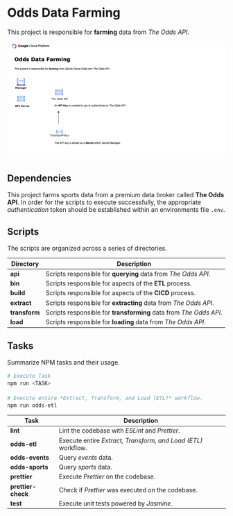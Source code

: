 # Odds Data Farming

This project is responsible for **farming** data from _The Odds API_.

![Odds Data Scraping Diagram](./diagrams/odds.png "Odds Data Scraping Diagram")

## Dependencies

This project farms sports data from a premium data broker called **The Odds API**. In order for the scripts to execute successfully, the appropriate *authentication* token should be established within an environments file `.env`.

## Scripts

The scripts are organized across a series of directories.

| Directory     | Description                                                        |
| ------------- | ------------------------------------------------------------------ |
| **api**       | Scripts responsible for **querying** data from _The Odds API_.     |
| **bin**       | Scripts responsible for aspects of the **ETL** process.            |
| **build**     | Scripts responsible for aspects of the **CICD** process.           |
| **extract**   | Scripts responsible for **extracting** data from _The Odds API_.   |
| **transform** | Scripts responsible for **transforming** data from _The Odds API_. |
| **load**      | Scripts responsible for **loading** data from _The Odds API_.      |

## Tasks

Summarize NPM tasks and their usage.

```sh
# Execute Task
npm run <TASK>

# Execute entire *Extract, Transform, and Load (ETL)* workflow.
npm run odds-etl
```

| Task     | Description                                                        |
| ------------- | ------------------------------------------------------------------ |
| **lint**       | Lint the codebase with *ESLint* and *Prettier*.     |
| **odds-etl**       | Execute entire *Extract, Transform, and Load (ETL)* workflow.     |
| **odds-events**       | Query *events* data.     |
| **odds-sports**       | Query *sports* data.     |
| **prettier**       | Execute *Prettier* on the codebase.     |
| **prettier-check**       | Check if *Prettier* was executed on the codebase.     |
| **test**       | Execute unit tests powered by *Jasmine*.     |

